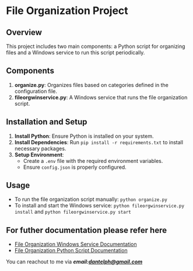 # File Organization Project

## Overview
This project includes two main components: a Python script for organizing files and a Windows service to run this script periodically.

## Components
1. **organize.py**: Organizes files based on categories defined in the configuration file.
2. **fileorgwinservice.py**: A Windows service that runs the file organization script.

## Installation and Setup
1. **Install Python**: Ensure Python is installed on your system.
2. **Install Dependencies**: Run `pip install -r requirements.txt` to install necessary packages.
3. **Setup Environment**:
   - Create a `.env` file with the required environment variables.
   - Ensure `config.json` is properly configured.

## Usage
- To run the file organization script manually: `python organize.py`
- To install and start the Windows service: `python fileorgwinservice.py install` and `python fileorgwinservice.py start`


## For futher documentation please refer here
- [File Organization Windows Service Documentation](docs/fileorgwinservice.md)
- [File Organization Python Script Documentation](docs/organize.md)

You can reachout to me via ***email:dantelph@gmail.com***